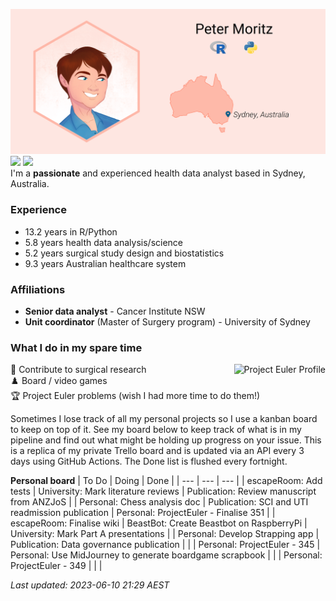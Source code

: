![](img/ProfileBanner.png)
[![](https://img.shields.io/badge/LinkedIn-blue?logo=linkedin)](https://www.linkedin.com/in/peter-moritz/) 
[![](https://img.shields.io/badge/ORCID-A6CE39?logo=orcid&logoColor=white)](https://orcid.org/0000-0002-0106-3893)  
I'm a **passionate** and experienced health data analyst based in Sydney, Australia.

### Experience

* <!--RPythonExp-->13.2<!--END--> years in R/Python
* <!--HealthAnalysis-->5.8<!--END--> years health data analysis/science
* <!--SurgDesign-->5.2<!--END--> years surgical study design and biostatistics
* <!--AusHC-->9.3<!--END--> years Australian healthcare system

### Affiliations

* **Senior data analyst** - Cancer Institute NSW
* **Unit coordinator** (Master of Surgery program) - University of Sydney

### What I do in my spare time

:memo: Contribute to surgical research<img src="https://projecteuler.net/profile/PeterM74.png" alt="Project Euler Profile" align="right"/>  
:chess_pawn: Board / video games  
:trophy: Project Euler problems (wish I had more time to do them!)

Sometimes I lose track of all my personal projects so I use a kanban board to keep on top of it. See my board below to keep track of what is in my pipeline and find out what might be holding up progress on your issue. This is a replica of my private Trello board and is updated via an API every 3 days using GitHub Actions. The Done list is flushed every fortnight.

<!--TrelloBoard-->
**Personal board**
| To Do | Doing | Done |
| --- | --- | --- |
| escapeRoom: Add tests | University: Mark literature reviews | Publication: Review manuscript from ANZJoS |
| Personal: Chess analysis doc | Publication: SCI and UTI readmission publication | Personal: ProjectEuler - Finalise 351 |
| escapeRoom: Finalise wiki | BeastBot: Create Beastbot on RaspberryPi | University: Mark Part A presentations |
| Personal: Develop Strapping app | Publication: Data governance publication |   |
| Personal: ProjectEuler - 345 | Personal: Use MidJourney to generate boardgame scrapbook |   |
| Personal: ProjectEuler - 349 |   |   |

*Last updated: 2023-06-10 21:29 AEST*
<!--END-->
